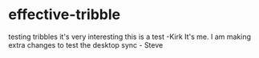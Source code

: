 # effective-tribble
testing tribbles
it's very interesting
this is a test -Kirk
It's me. I am making extra changes to test the desktop sync - Steve